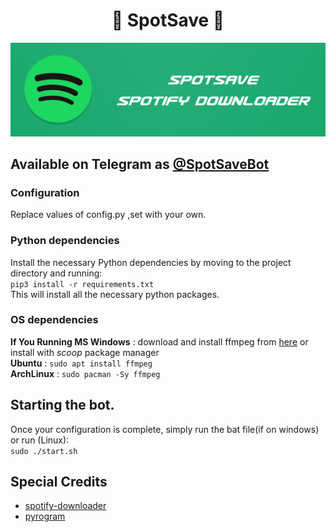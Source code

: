 <h1 align="center"><b>🎸 SpotSave 🎵</b></h1>

![Banner](image.png)
## Available on Telegram as [@SpotSaveBot](https://t.me/spotsavebot)
### Configuration
Replace values of config.py ,set with your own.
### Python dependencies
Install the necessary Python dependencies by moving to the project directory and running: \
```pip3 install -r requirements.txt``` \
This will install all the necessary python packages.
### OS dependencies
**If You Running MS Windows** : download and install ffmpeg from [here](https://www.ffmpeg.org/download.html#build-windows) or install with _scoop_ package manager \
**Ubuntu** : ```sudo apt install ffmpeg``` \
**ArchLinux** : ```sudo pacman -Sy ffmpeg```
## Starting the bot.
Once your configuration is complete, simply run the bat file(if on windows) or run (Linux): \
```sudo ./start.sh```
## Special Credits

- [spotify-downloader](https://github.com/spotDL/spotify-downloader)
- [pyrogram](https://github.com/pyrogram/pyrogram)